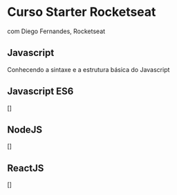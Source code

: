 # Curso Starter Rocketseat
com Diego Fernandes, Rocketseat

## Javascript
Conhecendo a sintaxe e a estrutura básica do Javascript

## Javascript ES6

[]

## NodeJS

[]

## ReactJS

[]